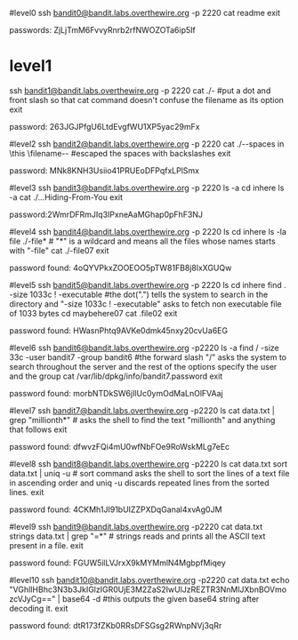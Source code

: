 #level0 
ssh bandit0@bandit.labs.overthewire.org -p 2220 
cat readme
exit

passwords: ZjLjTmM6FvvyRnrb2rfNWOZOTa6ip5If


# level1
ssh bandit1@bandit.labs.overthewire.org -p 2220
cat ./-       #put a dot and front slash so that cat command doesn't confuse the filename as its option 
exit

password: 263JGJPfgU6LtdEvgfWU1XP5yac29mFx


#level2
ssh bandit2@bandit.labs.overthewire.org -p 2220 
cat ./--spaces in \this \filename--       #escaped the spaces with backslashes
exit

password: MNk8KNH3Usiio41PRUEoDFPqfxLPlSmx


#level3
ssh bandit3@bandit.labs.overthewire.org -p 2220
ls -a
cd inhere
ls -a
cat ./...Hiding-From-You 
exit

password:2WmrDFRmJIq3IPxneAaMGhap0pFhF3NJ


#level4
ssh bandit4@bandit.labs.overthewire.org -p 2220
ls
cd inhere
ls -la
file ./-file*      # "*" is a wildcard and means all the files whose names starts with "-file"
cat ./-file07 
exit

password found: 4oQYVPkxZOOEOO5pTW81FB8j8lxXGUQw


#level5
ssh bandit5@bandit.labs.overthewire.org -p 2220 
ls 
cd inhere
find . -size 1033c ! -executable   #the dot(".") tells the system to search in the directory and "-size 1033c ! -executable" asks to fetch non executable file of 1033 bytes 
cd maybehere07 
cat .file02 
exit

password found: HWasnPhtq9AVKe0dmk45nxy20cvUa6EG


#level6 
ssh bandit6@bandit.labs.overthewire.org -p2220 
ls -a 
find / -size 33c -user bandit7 -group bandit6       #the forward slash "/" asks the system to search throughout the server and the rest of the options specify the user and the group
cat /var/lib/dpkg/info/bandit7.password
exit

password found: morbNTDkSW6jIlUc0ymOdMaLnOlFVAaj


#level7 
ssh bandit7@bandit.labs.overthewire.org -p2220
ls 
cat data.txt | grep "millionth*"      # asks the shell to find the text "millionth" and anything that follows 
exit

password found: dfwvzFQi4mU0wfNbFOe9RoWskMLg7eEc


#level8
ssh bandit8@bandit.labs.overthewire.org -p2220 
ls 
cat data.txt
sort data.txt | uniq -u      # sort command asks the shell to sort the lines of a text file in ascending order and uniq -u discards repeated lines from the sorted lines. 
exit

password found: 4CKMh1JI91bUIZZPXDqGanal4xvAg0JM


#level9 
ssh bandit9@bandit.labs.overthewire.org -p2220
cat data.txt
strings data.txt | grep "=*"        # strings reads and prints all the ASCII text present in a file.
exit

password found: FGUW5ilLVJrxX9kMYMmlN4MgbpfMiqey


#level10
ssh bandit10@bandit.labs.overthewire.org -p2220
cat data.txt
echo "VGhlIHBhc3N3b3JkIGlzIGR0UjE3M2ZaS2IwUlJzREZTR3NnMlJXbnBOVmozcVJyCg==" | base64 -d #this outputs the given base64 string after decoding it.
exit

password found: dtR173fZKb0RRsDFSGsg2RWnpNVj3qRr
